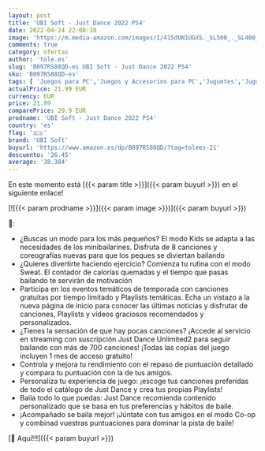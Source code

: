 ```yaml
---
layout: post
title: 'UBI Soft - Just Dance 2022 PS4'
date: 2022-04-24 22:08:18
image: 'https://m.media-amazon.com/images/I/415dUN1UGXS._SL500_._SL400_.jpg'
comments: true
category: ofertas
author: 'tole.es'
slug: 'B097RS88QD-es UBI Soft - Just Dance 2022 PS4'
sku: 'B097RS88QD-es'
tags: [ 'Juegos para PC','Juegos y Accesorios para PC','Juguetes','Juguetes y juegos','Videojuegos','ps4','ubi soft','🇪🇸', ]
actualPrice: 21.99 EUR
currency: EUR
price: 21.99
comparePrice: 29.9 EUR
prodname: 'UBI Soft - Just Dance 2022 PS4'
country: 'es'
flag: '🇪🇸'
brand: 'UBI Soft'
buyurl: 'https://www.amazon.es/dp/B097RS88QD/?tag=tolees-21'
descuento: '26.45'
average: '38.384'
---
```


En este momento está [{{< param title >}}]({{< param buyurl >}}) en el siguiente enlace!

[![{{< param prodname >}}]({{< param image >}})]({{< param buyurl >}})

🔎:

- ¿Buscas un modo para los más pequeños? El modo Kids se adapta a las necesidades de los minibailarines. Disfruta de 8 canciones y coreografías nuevas para que los peques se diviertan bailando
- ¿Quieres divertirte haciendo ejercicio? Comienza tu rutina con el modo Sweat. El contador de calorías quemadas y el tiempo que pasas bailando te servirán de motivación
- Participa en los eventos temáticos de temporada con canciones gratuitas por tiempo limitado y Playlists temáticas. Echa un vistazo a la nueva página de inicio para conocer las últimas noticias y disfrutar de canciones, Playlists y vídeos graciosos recomendados y personalizados.
- ¿Tienes la sensación de que hay pocas canciones? ¡Accede al servicio en streaming con suscripción Just Dance Unlimited2 para seguir bailando con más de 700 canciones! ¡Todas las copias del juego incluyen 1 mes de acceso gratuito!
- Controla y mejora tu rendimiento con el repaso de puntuación detallado y compara tu puntuación con la de tus amigos.
- Personaliza tu experiencia de juego: ¡escoge tus canciones preferidas de todo el catálogo de Just Dance y crea tus propias Playlists!
- Baila todo lo que puedas: Just Dance recomienda contenido personalizado que se basa en tus preferencias y hábitos de baile.
- ¡Acompañado se baila mejor! ¡Júntate con tus amigos en el modo Co-op y combinad vuestras puntuaciones para dominar la pista de baile!

[🛒 Aquí!!!]({{< param buyurl >}})
